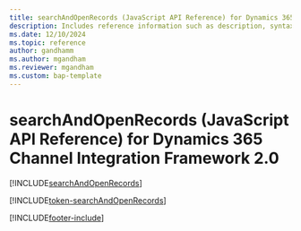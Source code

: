 ```yaml
---
title: searchAndOpenRecords (JavaScript API Reference) for Dynamics 365 Channel Integration Framework 2.0 
description: Includes reference information such as description, syntax, and parameters for the searchAndOpenRecords method in JavaScript API Reference for Dynamics 365 Channel Integration Framework 2.0. 
ms.date: 12/10/2024
ms.topic: reference
author: gandhamm
ms.author: mgandham
ms.reviewer: mgandham
ms.custom: bap-template 
---
```


# searchAndOpenRecords (JavaScript API Reference) for Dynamics 365 Channel Integration Framework 2.0

[!INCLUDE[searchAndOpenRecords](../../../../v1/develop/reference/microsoft-ciframework/Includes/searchAndOpenRecords-description.md)]

[!INCLUDE[token-searchAndOpenRecords](../../../../shared/token-searchAndOpenRecords.md)]

[!INCLUDE[footer-include](../../../../../includes/footer-banner.md)]
